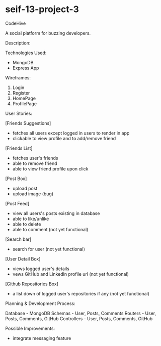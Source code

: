 # seif-13-project-3
CodeHive 

A social platform for buzzing developers.

Description:

Technologies Used:
- MongoDB
- Express App

Wireframes:
1. Login
2. Register
3. HomePage
4. ProfilePage

User Stories:

[Friends Suggestions]
- fetches all users except logged in users to render in app
- clickable to view profile and to add/remove friend

[Friends List]
- fetches user's friends
- able to remove friend
- able to view friend profile upon click

[Post Box]
- upload post
- upload image (bug)

[Post Feed]
- view all users's posts existing in database 
- able to like/unlike
- able to delete 
- able to comment (not yet functional)

[Search bar]
- search for user (not yet functional)

[User Detail Box]
- views logged user's details
- vews GitHub and LinkedIn profile url (not yet functional)

[Github Repositories Box]
- a list down of logged user's repositories if any (not yet functional)

Planning & Development Process:

Database - MongoDB
Schemas - User, Posts, Comments
Routers - User, Posts, Comments, GitHub
Controllers - User, Posts, Comments, GitHub

Possible Improvements:
- integrate messaging feature